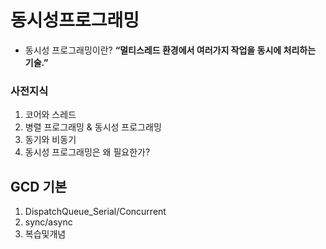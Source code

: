 # 동시성프로그래밍

- 동시성 프로그래밍이란?  **“멀티스레드 환경에서 여러가지 작업을 동시에 처리하는 기술.”**

### 사전지식
1. 코어와 스레드
2. 병렬 프로그래밍 & 동시성 프로그래밍
3. 동기와 비동기
4. 동시성 프로그래밍은 왜 필요한가?

## GCD 기본
1. DispatchQueue_Serial/Concurrent
2. sync/async
3. 복습및개념
